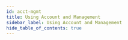 ```yaml
---
id: acct-mgmt
title: Using Account and Management
sidebar_label: Using Account and Management
hide_table_of_contents: true
---
```


